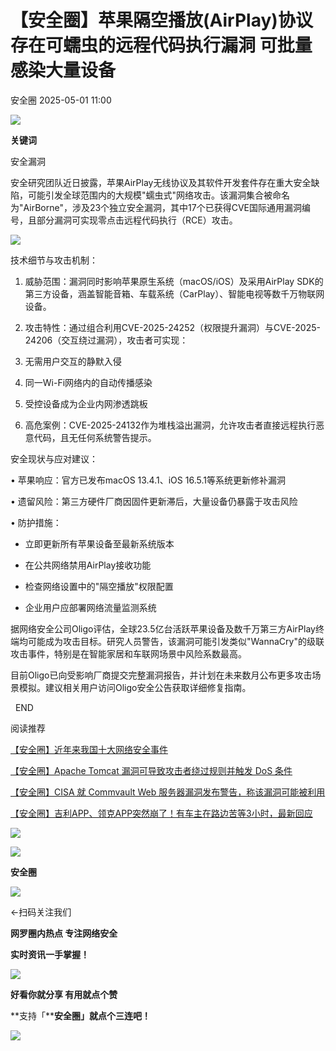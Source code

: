 #  【安全圈】苹果隔空播放(AirPlay)协议存在可蠕虫的远程代码执行漏洞 可批量感染大量设备   
 安全圈   2025-05-01 11:00  
  
![](https://mmbiz.qpic.cn/sz_mmbiz_png/aBHpjnrGylgOvEXHviaXu1fO2nLov9bZ055v7s8F6w1DD1I0bx2h3zaOx0Mibd5CngBwwj2nTeEbupw7xpBsx27Q/640?wx_fmt=other&from=appmsg&tp=webp&wxfrom=5&wx_lazy=1&wx_co=1 "")  
  
  
**关键词**  
  
  
  
安全漏洞  
  
  
安全研究团队近日披露，苹果AirPlay无线协议及其软件开发套件存在重大安全缺陷，可能引发全球范围内的大规模"蠕虫式"网络攻击。该漏洞集合被命名为"AirBorne"，涉及23个独立安全漏洞，其中17个已获得CVE国际通用漏洞编号，且部分漏洞可实现零点击远程代码执行（RCE）攻击。  
  
![](https://mmbiz.qpic.cn/sz_mmbiz_jpg/aBHpjnrGylgYGRMlKMoeM5Q5EIMYnib1MpL5u1ae3b6VfcA0XbDhLzGV7qmYFMibwol6XNicUL1q45ThyAX3O6FMA/640?wx_fmt=jpeg&from=appmsg "")  
  
技术细节与攻击机制：  
1. 威胁范围：漏洞同时影响苹果原生系统（macOS/iOS）及采用AirPlay SDK的第三方设备，涵盖智能音箱、车载系统（CarPlay）、智能电视等数千万物联网设备。  
  
1. 攻击特性：通过组合利用CVE-2025-24252（权限提升漏洞）与CVE-2025-24206（交互绕过漏洞），攻击者可实现：  
  
1. 无需用户交互的静默入侵  
  
1. 同一Wi-Fi网络内的自动传播感染  
  
1. 受控设备成为企业内网渗透跳板  
  
1. 高危案例：CVE-2025-24132作为堆栈溢出漏洞，允许攻击者直接远程执行恶意代码，且无任何系统警告提示。  
  
安全现状与应对建议：  
  
• 苹果响应：官方已发布macOS 13.4.1、iOS 16.5.1等系统更新修补漏洞  
  
• 遗留风险：第三方硬件厂商因固件更新滞后，大量设备仍暴露于攻击风险  
  
• 防护措施：  
- 立即更新所有苹果设备至最新系统版本  
  
- 在公共网络禁用AirPlay接收功能  
  
- 检查网络设置中的"隔空播放"权限配置  
  
- 企业用户应部署网络流量监测系统  
  
据网络安全公司Oligo评估，全球23.5亿台活跃苹果设备及数千万第三方AirPlay终端均可能成为攻击目标。研究人员警告，该漏洞可能引发类似"WannaCry"的级联攻击事件，特别是在智能家居和车联网场景中风险系数最高。  
  
目前Oligo已向受影响厂商提交完整漏洞报告，并计划在未来数月公布更多攻击场景模拟。建议相关用户访问Oligo安全公告获取详细修复指南。  
  
  
  
  END    
  
  
阅读推荐  
  
  
[【安全圈】近年来我国十大网络安全事件](https://mp.weixin.qq.com/s?__biz=MzIzMzE4NDU1OQ==&mid=2652069369&idx=1&sn=cd14922c387723ce667822963de9e1bc&scene=21#wechat_redirect)  
  
  
  
[【安全圈】Apache Tomcat 漏洞可导致攻击者绕过规则并触发 DoS 条件](https://mp.weixin.qq.com/s?__biz=MzIzMzE4NDU1OQ==&mid=2652069369&idx=2&sn=f7f84aa2b4e350b27918d216e6977bc6&scene=21#wechat_redirect)  
  
  
  
[【安全圈】CISA 就 Commvault Web 服务器漏洞发布警告，称该漏洞可能被利用](https://mp.weixin.qq.com/s?__biz=MzIzMzE4NDU1OQ==&mid=2652069369&idx=3&sn=ad648277b98ceb64dfd2d2ca0b6a1fca&scene=21#wechat_redirect)  
  
  
  
[【安全圈】吉利APP、领克APP突然崩了！有车主在路边苦等3小时，最新回应](https://mp.weixin.qq.com/s?__biz=MzIzMzE4NDU1OQ==&mid=2652069352&idx=1&sn=db684cad13f694beef16dd9d35410ac6&scene=21#wechat_redirect)  
  
  
  
  
![](https://mmbiz.qpic.cn/mmbiz_gif/aBHpjnrGylgeVsVlL5y1RPJfUdozNyCEft6M27yliapIdNjlcdMaZ4UR4XxnQprGlCg8NH2Hz5Oib5aPIOiaqUicDQ/640?wx_fmt=gif "")  
  
  
  
![](https://mmbiz.qpic.cn/mmbiz_png/aBHpjnrGylgeVsVlL5y1RPJfUdozNyCEDQIyPYpjfp0XDaaKjeaU6YdFae1iagIvFmFb4djeiahnUy2jBnxkMbaw/640?wx_fmt=png "")  
  
**安全圈**  
  
![](https://mmbiz.qpic.cn/mmbiz_gif/aBHpjnrGylgeVsVlL5y1RPJfUdozNyCEft6M27yliapIdNjlcdMaZ4UR4XxnQprGlCg8NH2Hz5Oib5aPIOiaqUicDQ/640?wx_fmt=gif "")  
  
  
←扫码关注我们  
  
**网罗圈内热点 专注网络安全**  
  
**实时资讯一手掌握！**  
  
  
![](https://mmbiz.qpic.cn/mmbiz_gif/aBHpjnrGylgeVsVlL5y1RPJfUdozNyCE3vpzhuku5s1qibibQjHnY68iciaIGB4zYw1Zbl05GQ3H4hadeLdBpQ9wEA/640?wx_fmt=gif "")  
  
**好看你就分享 有用就点个赞**  
  
**支持「****安全圈」就点个三连吧！**  
  
![](https://mmbiz.qpic.cn/mmbiz_gif/aBHpjnrGylgeVsVlL5y1RPJfUdozNyCE3vpzhuku5s1qibibQjHnY68iciaIGB4zYw1Zbl05GQ3H4hadeLdBpQ9wEA/640?wx_fmt=gif "")  
  
  
